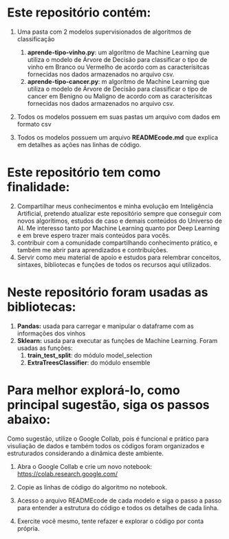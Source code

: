 # Este repositório contém: 



1. Uma pasta com 2 modelos supervisionados de algoritmos de classificação

   1. **aprende-tipo-vinho.py**: um algorítmo de Machine Learning que utiliza o modelo de Árvore de Decisão para classificar o tipo de vinho em Branco ou Vermelho de acordo com as caracterísitcas fornecidas nos dados armazenados no arquivo csv. 
   2. **aprende-tipo-cancer.py**: m algorítmo de Machine Learning que utiliza o modelo de Árvore de Decisão para classificar o tipo de cancer em Benigno ou Maligno de acordo com as caracterísitcas fornecidas nos dados armazenados no arquivo csv. 

   

2. Todos os modelos possuem em suas pastas um arquivo com dados em formato csv

3. Todos os modelos possuem um arquivo **READMEcode.md** que explica em detalhes as ações nas linhas de código.




#  Este repositório tem como finalidade:



2. Compartilhar meus conhecimentos e minha evolução em Inteligência Artificial, pretendo atualizar este repositório sempre que conseguir com novos algorítimos, estudos de caso e demais conteúdos do Universo de AI. Me interesso tanto por Machine Learning quanto por Deep Learning e em breve espero trazer mais conteúdos para vocês.
3. contribuir com a comunidade compartilhando conhecimento prático, e também me abrir para aprendizados e contribuições.
3. Servir como meu material de apoio e estudos para relembrar conceitos, sintaxes, bibliotecas e funções de todos os recursos aqui utilizados.



# Neste repositório foram usadas as bibliotecas:



1. **Pandas:** usada para carregar e manipular o dataframe com as informações dos vinhos
2. **Sklearn:** usada para executar as funções de Machine Learning. Foram usadas as funções:
   1.  **train_test_split**: do módulo model_selection
   2. **ExtraTreesClassifier**: do módulo ensemble





# Para melhor explorá-lo, como principal sugestão, siga os passos abaixo:



Como sugestão, utilize o Google Collab, pois é funcional e prático para visuliação de dados e também todos os códigos foram organizados e estruturados considerando a dinâmica deste ambiente.


1. Abra o Google Collab e crie um novo notebook: https://colab.research.google.com/

2. Copie as linhas de código do algoritmo no notebook. 

3. Acesso o arquivo READMEcode de cada modelo e siga o passo a passo para entender a estrutura do código e todos os detalhes de cada linha. 

4. Exercite você mesmo, tente refazer e explorar o código por conta própria. 

   
